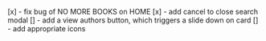 [x] - fix bug of NO MORE BOOKS on HOME
[x] - add cancel to close search modal 
[] - add a view authors button, which triggers a slide down on card
[] - add appropriate icons 
